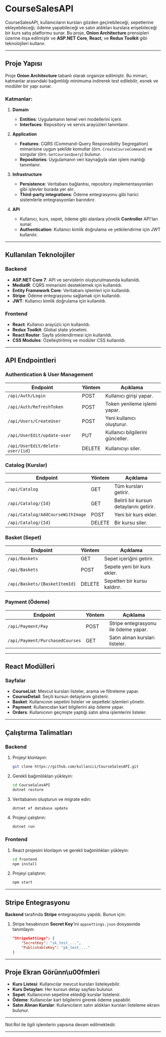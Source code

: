 # CourseSalesAPI

CourseSalesAPI, kullanıcıların kursları gözden geçirebileceği, sepetlerine ekleyebileceği, ödeme yapabileceği ve satın aldıkları kurslara erişebileceği bir kurs satış platformu sunar. Bu proje, **Onion Architecture** prensipleri üzerine inşa edilmiştir ve **ASP.NET Core**, **React**, ve **Redux Toolkit** gibi teknolojileri kullanır.

---

## Proje Yapısı

Proje **Onion Architecture** tabanlı olarak organize edilmiştir. Bu mimari, katmanlar arasındaki bağımlılığı minimuma indirerek test edilebilir, esnek ve modüler bir yapı sunar.

### Katmanlar:
1. **Domain**
   - **Entities**: Uygulamanın temel veri modellerini içerir.
   - **Interfaces**: Repository ve servis arayüzleri tanımlanır.

2. **Application**
   - **Features**: CQRS (Command-Query Responsibility Segregation) mimarisine uygun şekilde komutlar (örn. `CreateCourseCommand`) ve sorgular (örn. `GetCoursesQuery`) bulunur.
   - **Repositories**: Uygulamanın veri kaynağıyla olan işlem mantığı tanımlanır.

3. **Infrastructure**
   - **Persistence**: Veritabanı bağlantısı, repository implementasyonları gibi işlevler burada yer alır.
   - **Third-party integrations**: Ödeme entegrasyonu gibi harici sistemlerle entegrasyonları barındırır.

4. **API**
   - Kullanıcı, kurs, sepet, ödeme gibi alanlara yönelik **Controller** API'ları sunar.
   - **Authentication**: Kullanıcı kimlik doğrulama ve yetkilendirme için JWT kullanılır.

---

## Kullanılan Teknolojiler

### Backend
- **ASP.NET Core 7**: API ve servislerin oluşturulmasında kullanıldı.
- **MediatR**: CQRS mimarisini desteklemek için kullanıldı.
- **Entity Framework Core**: Veritabanı işlemleri için kullanıldı.
- **Stripe**: Ödeme entegrasyonu sağlamak için kullanıldı.
- **JWT**: Kullanıcı kimlik doğrulama için kullanıldı.

### Frontend
- **React**: Kullanıcı arayüzü için kullanıldı.
- **Redux Toolkit**: Global state yönetimi.
- **React Router**: Sayfa yönlendirmesi için kullanıldı.
- **CSS Modules**: Özelleştirilmiş ve modüler CSS kullanıldı.

---

## API Endpointleri

### **Authentication & User Management**
| Endpoint                  | Yöntem   | Açıklama                            |
|---------------------------|-----------|----------------------------------------|
| `/api/Auth/Login`         | POST      | Kullanıcı girişi yapar.            |
| `/api/Auth/RefreshToken`  | POST      | Token yenileme işlemi yapar.           |
| `/api/Users/CreateUser`   | POST      | Yeni kullanıcı oluşturur.           |
| `/api/UserEdit/update-user` | PUT     | Kullanıcı bilgilerini günceller.   |
| `/api/UserEdit/delete-user/{id}` | DELETE | Kullanıcıyı siler.            |

### **Catalog (Kurslar)**
| Endpoint                  | Yöntem   | Açıklama                            |
|---------------------------|-----------|----------------------------------------|
| `/api/Catalog`            | GET       | Tüm kursları getirir.                |
| `/api/Catalog/{Id}`       | GET       | Belirli bir kursun detaylarını getirir. |
| `/api/Catalog/AddCourseWithImage` | POST | Yeni bir kurs ekler.                   |
| `/api/Catalog/{Id}`       | DELETE    | Bir kursu siler.                       |

### **Basket (Sepet)**
| Endpoint                  | Yöntem   | Açıklama                            |
|---------------------------|-----------|----------------------------------------|
| `/api/Baskets`            | GET       | Sepet içeriğini getirir.             |
| `/api/Baskets`            | POST      | Sepete yeni bir kurs ekler.           |
| `/api/Baskets/{BasketItemId}` | DELETE | Sepetten bir kursu kaldırır.         |

### **Payment (Ödeme)**
| Endpoint                  | Yöntem   | Açıklama                            |
|---------------------------|-----------|----------------------------------------|
| `/api/Payment/Pay`        | POST      | Stripe entegrasyonu ile ödeme yapar. |
| `/api/Payment/PurchasedCourses` | GET | Satın alınan kursları listeler.     |

---

## React Modülleri

### Sayfalar
- **CourseList**: Mevcut kursları listeler, arama ve filtreleme yapar.
- **CourseDetail**: Seçili kursun detaylarını gösterir.
- **Basket**: Kullanıcının sepetini listeler ve sepetteki işlemleri yönetir.
- **Payment**: Kullanıcıdan kart bilgilerini alıp ödeme yapar.
- **Orders**: Kullanıcının geçmişte yaptığı satın alma işlemlerini listeler.

---

## Çalıştırma Talimatları

### Backend
1. Projeyi klonlayın:
   ```bash
   git clone https://github.com/kullanici/CourseSalesAPI.git
   ```
2. Gerekli bağımlılıkları yükleyin:
   ```bash
   cd CourseSalesAPI
   dotnet restore
   ```
3. Veritabanını oluşturun ve migrate edin:
   ```bash
   dotnet ef database update
   ```
4. Projeyi çalıştırın:
   ```bash
   dotnet run
   ```

### Frontend
1. React projesini klonlayın ve gerekli bağımlılıkları yükleyin:
   ```bash
   cd frontend
   npm install
   ```
2. Projeyi çalıştırın:
   ```bash
   npm start
   ```

---

## Stripe Entegrasyonu
**Backend** tarafında **Stripe** entegrasyonu yapıldı. Bunun için:
1. Stripe hesabınızın **Secret Key**'ini `appsettings.json` dosyasında tanımlayın:
   ```json
   "StripeSettings": {
       "SecretKey": "sk_test_...",
       "PublishableKey": "pk_test_..."
   }
   ```

---

## Proje Ekran Görünn\u00fmleri
- **Kurs Listesi**: Kullanıcılar mevcut kursları listeleyebilir.
- **Kurs Detayları**: Her kursun detay sayfası bulunur.
- **Sepet**: Kullanıcının sepetine eklediği kurslar listelenir.
- **Ödeme**: Kullanıcılar kart bilgilerini girerek ödeme yapabilir.
- **Satın Alınan Kurslar**: Kullanıcıların satın aldıkları kursları listeleme ekranı bulunur.

---

Not:Rol ile ilgili işlemlerin yapısına devam edilmektedir.

---




